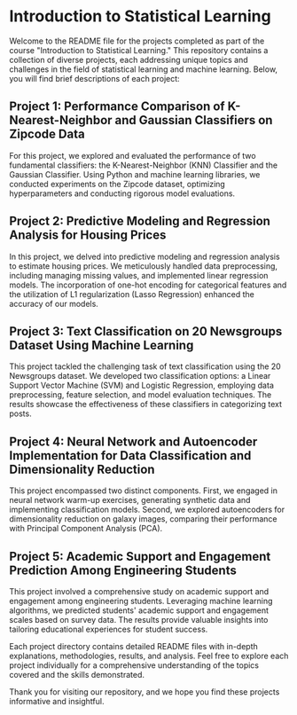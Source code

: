 # Introduction to Statistical Learning

Welcome to the README file for the projects completed as part of the course "Introduction to Statistical Learning." This repository contains a collection of diverse projects, each addressing unique topics and challenges in the field of statistical learning and machine learning. Below, you will find brief descriptions of each project:

## Project 1: Performance Comparison of K-Nearest-Neighbor and Gaussian Classifiers on Zipcode Data

For this project, we explored and evaluated the performance of two fundamental classifiers: the K-Nearest-Neighbor (KNN) Classifier and the Gaussian Classifier. Using Python and machine learning libraries, we conducted experiments on the Zipcode dataset, optimizing hyperparameters and conducting rigorous model evaluations.

## Project 2: Predictive Modeling and Regression Analysis for Housing Prices

In this project, we delved into predictive modeling and regression analysis to estimate housing prices. We meticulously handled data preprocessing, including managing missing values, and implemented linear regression models. The incorporation of one-hot encoding for categorical features and the utilization of L1 regularization (Lasso Regression) enhanced the accuracy of our models.

## Project 3: Text Classification on 20 Newsgroups Dataset Using Machine Learning

This project tackled the challenging task of text classification using the 20 Newsgroups dataset. We developed two classification options: a Linear Support Vector Machine (SVM) and Logistic Regression, employing data preprocessing, feature selection, and model evaluation techniques. The results showcase the effectiveness of these classifiers in categorizing text posts.

## Project 4: Neural Network and Autoencoder Implementation for Data Classification and Dimensionality Reduction

This project encompassed two distinct components. First, we engaged in neural network warm-up exercises, generating synthetic data and implementing classification models. Second, we explored autoencoders for dimensionality reduction on galaxy images, comparing their performance with Principal Component Analysis (PCA).

## Project 5: Academic Support and Engagement Prediction Among Engineering Students

This project involved a comprehensive study on academic support and engagement among engineering students. Leveraging machine learning algorithms, we predicted students' academic support and engagement scales based on survey data. The results provide valuable insights into tailoring educational experiences for student success.

Each project directory contains detailed README files with in-depth explanations, methodologies, results, and analysis. Feel free to explore each project individually for a comprehensive understanding of the topics covered and the skills demonstrated.

Thank you for visiting our repository, and we hope you find these projects informative and insightful.
